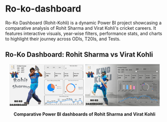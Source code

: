 # Ro-ko-dashboard
Ro-Ko Dashboard (Rohit-Kohli) is a dynamic Power BI project showcasing a comparative analysis of Rohit Sharma and Virat Kohli's cricket careers. It features interactive visuals, year-wise filters, performance stats, and charts to highlight their journey across ODIs, T20Is, and Tests.


## Ro-Ko Dashboard: Rohit Sharma vs Virat Kohli

<p align="center">
  <img src="https://github.com/DataAnalystSachin/Ro-ko-dashboard/blob/ec2846a2f3b2c675e740184a8d2a87df5bd9d4a5/Rohit%20Sharma.png?raw=true" alt="Rohit Sharma Dashboard" width="47%" />
  <img src="https://github.com/DataAnalystSachin/Ro-ko-dashboard/blob/e160e7c6c34046254948a50053b82814b4a6130d/Virat%20Kohli.png?raw=true" alt="Virat Kohli Dashboard" width="47%" />
</p>

<p align="center"><b>Comparative Power BI dashboards of Rohit Sharma and Virat Kohli</b></p>
